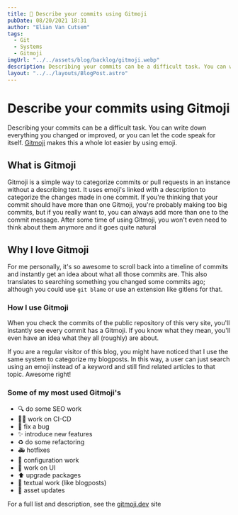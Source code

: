 ```yaml
---
title: 🥳 Describe your commits using Gitmoji
pubDate: 08/20/2021 18:31
author: "Elian Van Cutsem"
tags:
  - Git
  - Systems
  - Gitmoji
imgUrl: "../../assets/blog/backlog/gitmoji.webp"
description: Describing your commits can be a difficult task. You can write down everything you changed or improved, or you can let the code speak for itself. Gitmoji makes this a whole lot easier by using emoji.
layout: "../../layouts/BlogPost.astro"
---
```


# Describe your commits using Gitmoji

Describing your commits can be a difficult task. You can write down everything you changed or improved, or you can let the code speak for itself. [Gitmoji](https://gitmoji.dev) makes this a whole lot easier by using emoji.

## What is Gitmoji

Gitmoji is a simple way to categorize commits or pull requests in an instance without a describing text. It uses emoji's linked with a description to categorize the changes made in one commit. If you're thinking that your commit should have more than one Gitmoji, you're probably making too big commits, but if you really want to, you can always add more than one to the commit message. After some time of using Gitmoji, you won't even need to think about them anymore and it goes quite natural

## Why I love Gitmoji

For me personally, it's so awesome to scroll back into a timeline of commits and instantly get an idea about what all those commits are. This also translates to searching something you changed some commits ago; although you could use `git blame` or use an extension like gitlens for that.

### How I use Gitmoji

When you check the commits of the public repository of this very site, you'll instantly see every commit has a Gitmoji. If you know what they mean, you'll even have an idea what they all (roughly) are about.

If you are a regular visitor of this blog, you might have noticed that I use the same system to categorize my blogposts. In this way, a user can just search using an emoji instead of a keyword and still find related articles to that topic. Awesome right!

### Some of my most used Gitmoji's

- 🔍 do some SEO work
- 👷‍♂️ work on CI-CD
- 🐛 fix a bug
- ✨ introduce new features
- ♻ do some refactoring
- 🚑 hotfixes
- 🔧 configuration work
- 💄 work on UI
- ⬆ upgrade packages
- 📝 textual work (like blogposts)
- 🍱 asset updates

For a full list and description, see the [gitmoji.dev](https://gitmoji.dev) site
